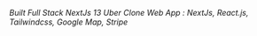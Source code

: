 *Built Full Stack NextJs 13 Uber Clone Web App : NextJs, React.js, Tailwindcss, Google Map, Stripe*
